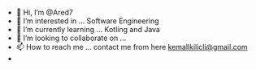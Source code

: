 - 👋 Hi, I’m @Ared7
- 👀 I’m interested in ... Software Engineering
- 🌱 I’m currently learning ... Kotling and Java
- 💞️ I’m looking to collaborate on ... 
- 📫 How to reach me ... contact me from here kemallkilicli@gmail.com
- 

<!---
Ared7/Ared7 is a ✨ special ✨ repository because its `README.md` (this file) appears on your GitHub profile.
You can click the Preview link to take a look at your changes.
--->

